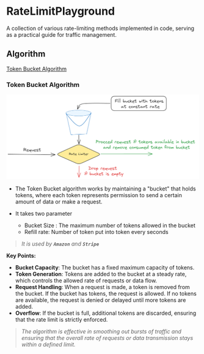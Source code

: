 # RateLimitPlayground
A collection of various rate-limiting methods implemented in code, serving as a practical guide for traffic management.

## Algorithm

[Token Bucket Algorithm](#token-bucket-algorithm)

### Token Bucket Algorithm

![Token Bucket Algorithm.](/images/token-bucket.png "Token Bucket Algorithm")

- The Token Bucket algorithm works by maintaining a "bucket" that holds tokens, where each token represents permission to send a certain amount of data or make a request.

- It takes two parameter
    * Bucket Size : The maximum number of tokens allowed in the bucket
    * Refill rate: Number of token put into token every seconds

> _It is used by **`Amazon`** and **`Stripe`**_

**Key Points:**
- **Bucket Capacity**: The bucket has a fixed maximum capacity of tokens.
- **Token Generation**: Tokens are added to the bucket at a steady rate, which controls the allowed rate of requests or data flow.
- **Request Handling**: When a request is made, a token is removed from the bucket. If the bucket has tokens, the request is allowed. If no tokens are available, the request is denied or delayed until more tokens are added.
- **Overflow**: If the bucket is full, additional tokens are discarded, ensuring that the rate limit is strictly enforced.

> _The algorithm is effective in smoothing out bursts of traffic and ensuring that the overall rate of requests or data transmission stays within a defined limit._
